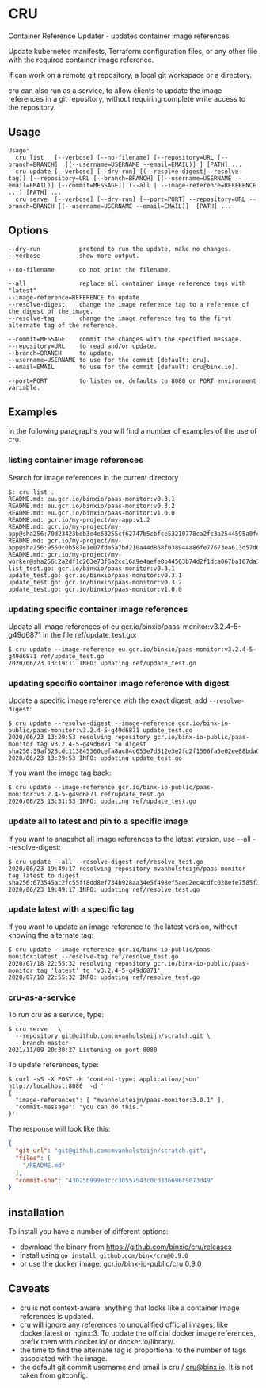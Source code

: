 # CRU
Container Reference Updater - updates container image references

Update kubernetes manifests, Terraform configuration files, or any other file with
the required container image reference.

If can work on a remote git repository, a local git workspace or a directory.

cru can also run as a service, to allow clients to update the image references in a
git repository, without requiring complete write access to the repository.


## Usage
```
Usage:
  cru list   [--verbose] [--no-filename] [--repository=URL [--branch=BRANCH]  [(--username=USERNAME --email=EMAIL)] ] [PATH] ...
  cru update [--verbose] [--dry-run] [(--resolve-digest|--resolve-tag)] [--repository=URL [--branch=BRANCH] [(--username=USERNAME --email=EMAIL)] [--commit=MESSAGE]] (--all | --image-reference=REFERENCE ...) [PATH] ...
  cru serve  [--verbose] [--dry-run] [--port=PORT] --repository=URL --branch=BRANCH [(--username=USERNAME --email=EMAIL)]  [PATH] ...
```

## Options
```
--dry-run           pretend to run the update, make no changes.
--verbose           show more output.

--no-filename       do not print the filename.

--all               replace all container image reference tags with "latest"
--image-reference=REFERENCE to update.
--resolve-digest    change the image reference tag to a reference of the digest of the image.
--resolve-tag       change the image reference tag to the first alternate tag of the reference.

--commit=MESSAGE    commit the changes with the specified message.
--repository=URL    to read and/or update.
--branch=BRANCH     to update.
--username=USERNAME to use for the commit [default: cru].
--email=EMAIL       to use for the commit [default: cru@binx.io].

--port=PORT         to listen on, defaults to 8080 or PORT environment variable.
```

## Examples
In the following paragraphs you will find a number of examples of the use of cru.

### listing container image references
Search for image references in the current directory
```
$: cru list .
README.md: eu.gcr.io/binxio/paas-monitor:v0.3.1
README.md: eu.gcr.io/binxio/paas-monitor:v0.3.2
README.md: eu.gcr.io/binxio/paas-monitor:v1.0.0
README.md: gcr.io/my-project/my-app:v1.2
README.md: gcr.io/my-project/my-app@sha256:70d23423bdb3e4e63255cf62747b5cbfce53210778ca2fc3a2544595a0fce3c6
README.md: gcr.io/my-project/my-app@sha256:9550c0b587e1e07fda5a7bd210a44d868f038944a86fe77673ea613d57d62ef9
README.md: gcr.io/my-project/my-worker@sha256:2a2df1d263e73f6a2cc16a9e4aefe8b44563b74d2f1dca067ba167da1198216c
list_test.go: gcr.io/binxio/paas-monitor:v0.3.1
update_test.go: gcr.io/binxio/paas-monitor:v0.3.1
update_test.go: gcr.io/binxio/paas-monitor:v0.3.2
update_test.go: gcr.io/binxio/paas-monitor:v1.0.0
```

### updating specific container image references
Update all image references of eu.gcr.io/binxio/paas-monitor:v3.2.4-5-g49d6871 in the file ref/update\_test.go:
```
$ cru update --image-reference eu.gcr.io/binxio/paas-monitor:v3.2.4-5-g49d6871 ref/update_test.go
2020/06/23 13:19:11 INFO: updating ref/update_test.go
```
### updating specific container image reference with digest
Update a specific image reference with the exact digest, add `--resolve-digest`:
```
$ cru update --resolve-digest --image-reference gcr.io/binx-io-public/paas-monitor:v3.2.4-5-g49d6871 update_test.go
2020/06/23 13:29:53 resolving repository gcr.io/binx-io-public/paas-monitor tag v3.2.4-5-g49d6871 to digest sha256:39af528cdc113845360cefa8ac84c653e7d512e3e2fd2f1506fa5e02ee88bda0
2020/06/23 13:29:53 INFO: updating update_test.go
```
If you want the image tag back:
```
$ cru update --image-reference gcr.io/binx-io-public/paas-monitor:v3.2.4-5-g49d6871 ref/update_test.go
2020/06/23 13:31:53 INFO: updating ref/update_test.go
```

### update all to latest and pin to a specific image
If you want to snapshot all image references to the latest version, use --all --resolve-digest:
```
$ cru update --all --resolve-digest ref/resolve_test.go
2020/06/23 19:49:17 resolving repository mvanholsteijn/paas-monitor tag latest to digest sha256:673545ac2fc55ff8dd8ef734b928aa34e5f498ef5aed2ec4cdfc028efe7585f3
2020/06/23 19:49:17 INFO: updating ref/resolve_test.go
```

### update latest with a specific tag
If you want to update an image reference to the latest version, without knowing the alternate tag:
```
$ cru update --image-reference gcr.io/binx-io-public/paas-monitor:latest --resolve-tag ref/resolve_test.go
2020/07/18 22:55:32 resolving repository gcr.io/binx-io-public/paas-monitor tag 'latest' to 'v3.2.4-5-g49d6871'
2020/07/18 22:55:32 INFO: updating ref/resolve_test.go
```

### cru-as-a-service
To run cru as a service, type:

```shell-terminal
$ cru serve   \
  --repository git@github.com:mvanholsteijn/scratch.git \
  --branch master
2021/11/09 20:30:27 Listening on port 8080
```

To update references, type:
```shell-terminal
$ curl -sS -X POST -H 'content-type: application/json' http://localhost:8080  -d '
{
  "image-references": [ "mvanholsteijn/paas-monitor:3.0.1" ],
  "commit-message": "you can do this."
}'
```
The response will look like this:

```json
{
  "git-url": "git@github.com:mvanholsteijn/scratch.git",
  "files": [
    "/README.md"
  ],
  "commit-sha": "43025b999e3ccc30557543c0cd336696f9073d49"
}
```


## installation
To install you have a number of different options:
- download the binary from https://github.com/binxio/cru/releases
- install using `go install github.com/binx/cru@0.9.0`
- or use the docker image: gcr.io/binx-io-public/cru:0.9.0

## Caveats
- cru is not context-aware: anything that looks like a container image references is updated.
- cru will ignore any references to unqualified official images, like docker:latest or nginx:3. To update the official docker image references, prefix them with docker.io/ or docker.io/library/.
- the time to find the alternate tag is proportional to the number of tags associated with the image.
- the default git commit username and email is cru / cru@binx.io. It is not taken from gitconfig.
